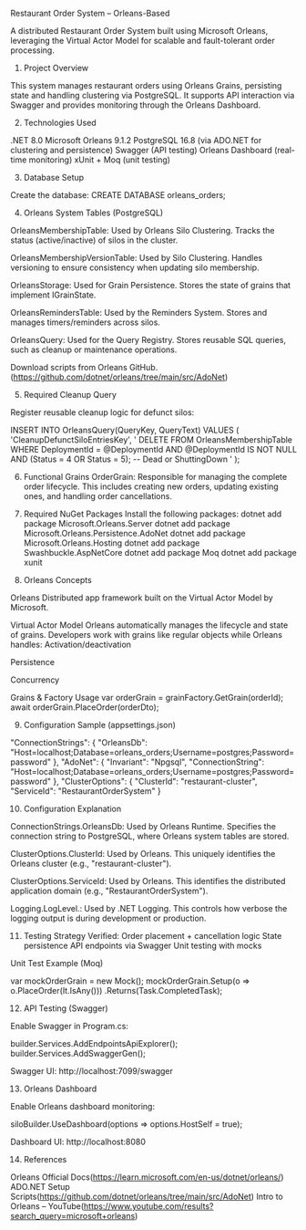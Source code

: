 Restaurant Order System – Orleans-Based 

A distributed Restaurant Order System built using Microsoft Orleans, leveraging the Virtual Actor Model for scalable and fault-tolerant order processing.

 1. Project Overview

This system manages restaurant orders using Orleans Grains, persisting state and handling clustering via PostgreSQL. It supports API interaction via Swagger and provides monitoring through the Orleans Dashboard.

 2. Technologies Used

.NET 8.0
Microsoft Orleans 9.1.2
PostgreSQL 16.8 (via ADO.NET for clustering and persistence)
Swagger (API testing)
Orleans Dashboard (real-time monitoring)
xUnit + Moq (unit testing)

 3. Database Setup

 Create the database:
CREATE DATABASE orleans_orders;

4. Orleans System Tables (PostgreSQL)

OrleansMembershipTable: Used by Orleans Silo Clustering. Tracks the status (active/inactive) of silos in the cluster.


OrleansMembershipVersionTable: Used by Silo Clustering. Handles versioning to ensure consistency when updating silo membership.


OrleansStorage: Used for Grain Persistence. Stores the state of grains that implement IGrainState.


OrleansRemindersTable: Used by the Reminders System. Stores and manages timers/reminders across silos.


OrleansQuery: Used for the Query Registry. Stores reusable SQL queries, such as cleanup or maintenance operations.


 Download scripts from Orleans GitHub.(https://github.com/dotnet/orleans/tree/main/src/AdoNet)

 5. Required Cleanup Query

Register reusable cleanup logic for defunct silos:

INSERT INTO OrleansQuery(QueryKey, QueryText) VALUES ( 'CleanupDefunctSiloEntriesKey', ' DELETE FROM OrleansMembershipTable WHERE DeploymentId = @DeploymentId AND @DeploymentId IS NOT NULL AND (Status = 4 OR Status = 5); -- Dead or ShuttingDown ' );

6. Functional Grains
OrderGrain: Responsible for managing the complete order lifecycle. This includes creating new orders, updating existing ones, and handling order cancellations.

 7. Required NuGet Packages
Install the following packages:
dotnet add package Microsoft.Orleans.Server
dotnet add package Microsoft.Orleans.Persistence.AdoNet
dotnet add package Microsoft.Orleans.Hosting
dotnet add package Swashbuckle.AspNetCore
dotnet add package Moq
dotnet add package xunit

 8. Orleans Concepts

Orleans
Distributed app framework built on the Virtual Actor Model by Microsoft.

Virtual Actor Model
Orleans automatically manages the lifecycle and state of grains. Developers work with grains like regular objects while Orleans handles:
Activation/deactivation


Persistence


Concurrency


Grains & Factory Usage
var orderGrain = grainFactory.GetGrain<IOrderGrain>(orderId);
await orderGrain.PlaceOrder(orderDto);


 9. Configuration Sample (appsettings.json)

 "ConnectionStrings": { "OrleansDb": "Host=localhost;Database=orleans_orders;Username=postgres;Password=password" }, "AdoNet": { "Invariant": "Npgsql", "ConnectionString": "Host=localhost;Database=orleans_orders;Username=postgres;Password=password" }, "ClusterOptions": { "ClusterId": "restaurant-cluster", "ServiceId": "RestaurantOrderSystem" }

10. Configuration Explanation

ConnectionStrings.OrleansDb: Used by Orleans Runtime. Specifies the connection string to PostgreSQL, where Orleans system tables are stored.


ClusterOptions.ClusterId: Used by Orleans. This uniquely identifies the Orleans cluster (e.g., "restaurant-cluster").


ClusterOptions.ServiceId: Used by Orleans. This identifies the distributed application domain (e.g., "RestaurantOrderSystem").


Logging.LogLevel.: Used by .NET Logging. This controls how verbose the logging output is during development or production.


11. Testing Strategy
 Verified:
Order placement + cancellation logic
State persistence
API endpoints via Swagger
Unit testing with mocks

Unit Test Example (Moq)

var mockOrderGrain = new Mock(); mockOrderGrain.Setup(o => o.PlaceOrder(It.IsAny())) .Returns(Task.CompletedTask);

12. API Testing (Swagger)

Enable Swagger in Program.cs:

builder.Services.AddEndpointsApiExplorer(); builder.Services.AddSwaggerGen();

Swagger UI: http://localhost:7099/swagger

13. Orleans Dashboard

Enable Orleans dashboard monitoring:

siloBuilder.UseDashboard(options => options.HostSelf = true);

Dashboard UI: http://localhost:8080

 14. References

 Orleans Official Docs(https://learn.microsoft.com/en-us/dotnet/orleans/)
 ADO.NET Setup Scripts(https://github.com/dotnet/orleans/tree/main/src/AdoNet)
Intro to Orleans – YouTube(https://www.youtube.com/results?search_query=microsoft+orleans)

